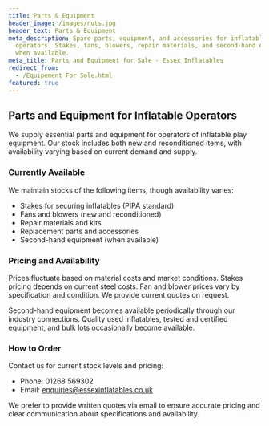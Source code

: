 ```yaml
---
title: Parts & Equipment
header_image: /images/nuts.jpg
header_text: Parts & Equipment
meta_description: Spare parts, equipment, and accessories for inflatable
  operators. Stakes, fans, blowers, repair materials, and second-hand equipment
  when available.
meta_title: Parts and Equipment for Sale - Essex Inflatables
redirect_from:
  - /Equipement For Sale.html
featured: true
---
```

## Parts and Equipment for Inflatable Operators

We supply essential parts and equipment for operators of inflatable play equipment. Our stock includes both new and reconditioned items, with availability varying based on current demand and supply.

### Currently Available

We maintain stocks of the following items, though availability varies:

- Stakes for securing inflatables (PIPA standard)
- Fans and blowers (new and reconditioned)
- Repair materials and kits
- Replacement parts and accessories
- Second-hand equipment (when available)

### Pricing and Availability

Prices fluctuate based on material costs and market conditions. Stakes pricing depends on current steel costs. Fan and blower prices vary by specification and condition. We provide current quotes on request.

Second-hand equipment becomes available periodically through our industry connections. Quality used inflatables, tested and certified equipment, and bulk lots occasionally become available.

### How to Order

Contact us for current stock levels and pricing:
- Phone: 01268 569302
- Email: enquiries@essexinflatables.co.uk

We prefer to provide written quotes via email to ensure accurate pricing and clear communication about specifications and availability.

